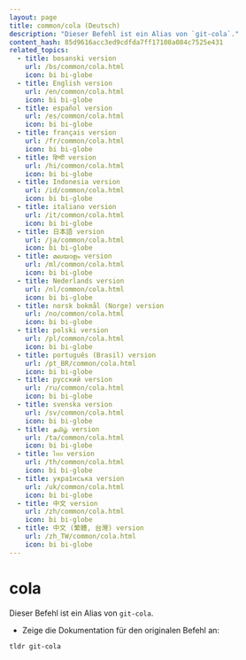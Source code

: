 ```yaml
---
layout: page
title: common/cola (Deutsch)
description: "Dieser Befehl ist ein Alias von `git-cola`."
content_hash: 85d9616acc3ed9cdfda7ff17108a084c7525e431
related_topics:
  - title: bosanski version
    url: /bs/common/cola.html
    icon: bi bi-globe
  - title: English version
    url: /en/common/cola.html
    icon: bi bi-globe
  - title: español version
    url: /es/common/cola.html
    icon: bi bi-globe
  - title: français version
    url: /fr/common/cola.html
    icon: bi bi-globe
  - title: हिन्दी version
    url: /hi/common/cola.html
    icon: bi bi-globe
  - title: Indonesia version
    url: /id/common/cola.html
    icon: bi bi-globe
  - title: italiano version
    url: /it/common/cola.html
    icon: bi bi-globe
  - title: 日本語 version
    url: /ja/common/cola.html
    icon: bi bi-globe
  - title: മലയാളം version
    url: /ml/common/cola.html
    icon: bi bi-globe
  - title: Nederlands version
    url: /nl/common/cola.html
    icon: bi bi-globe
  - title: norsk bokmål (Norge) version
    url: /no/common/cola.html
    icon: bi bi-globe
  - title: polski version
    url: /pl/common/cola.html
    icon: bi bi-globe
  - title: português (Brasil) version
    url: /pt_BR/common/cola.html
    icon: bi bi-globe
  - title: русский version
    url: /ru/common/cola.html
    icon: bi bi-globe
  - title: svenska version
    url: /sv/common/cola.html
    icon: bi bi-globe
  - title: தமிழ் version
    url: /ta/common/cola.html
    icon: bi bi-globe
  - title: ไทย version
    url: /th/common/cola.html
    icon: bi bi-globe
  - title: українська version
    url: /uk/common/cola.html
    icon: bi bi-globe
  - title: 中文 version
    url: /zh/common/cola.html
    icon: bi bi-globe
  - title: 中文 (繁體, 台灣) version
    url: /zh_TW/common/cola.html
    icon: bi bi-globe
---
```

# cola

Dieser Befehl ist ein Alias von `git-cola`.

- Zeige die Dokumentation für den originalen Befehl an:

`tldr git-cola`
